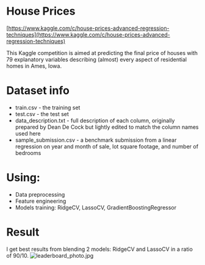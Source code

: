 # House Prices

[https://www.kaggle.com/c/house-prices-advanced-regression-techniques](https://www.kaggle.com/c/house-prices-advanced-regression-techniques)

This Kaggle competition is aimed at predicting the final price of houses with 79 explanatory variables describing (almost) every aspect of residential homes in Ames, Iowa.

# Dataset info

* train.csv - the training set
* test.csv - the test set
* data_description.txt - full description of each column, originally prepared by Dean De Cock but lightly edited to match the column names used here
* sample_submission.csv - a benchmark submission from a linear regression on year and month of sale, lot square footage, and number of bedrooms

# Using:

* Data preprocessing
* Feature engineering
* Models training: RidgeCV, LassoCV, GradientBoostingRegressor

# Result

I get best results from blending 2 models: RidgeCV and LassoCV in a ratio of 90/10.
![leaderboard_photo.jpg]({{site.baseurl}}//leaderboard_photo.jpg)




